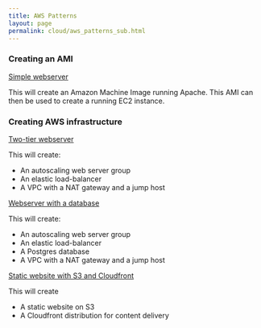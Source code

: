 ```yaml
---
title: AWS Patterns
layout: page
permalink: cloud/aws_patterns_sub.html
---
```


### Creating an AMI

[Simple webserver](https://github.com/GeoscienceAustralia/packer/tree/master/simple-webserver)

This will create an Amazon Machine Image running Apache. This AMI can then be used to create a running EC2 instance.

### Creating AWS infrastructure

[Two-tier webserver](https://github.com/GeoscienceAustralia/terraform/tree/master/two-tier-vpc)

This will create:

 * An autoscaling web server group
 * An elastic load-balancer
 * A VPC with a NAT gateway and a jump host

[Webserver with a database](https://github.com/GeoscienceAustralia/terraform/tree/master/three-tier-rds)

This will create:

 * An autoscaling web server group
 * An elastic load-balancer
 * A Postgres database
 * A VPC with a NAT gateway and a jump host

[Static website with S3 and Cloudfront](https://github.com/GeoscienceAustralia/terraform/tree/master/s3-www-cloudfront)

This will create

 * A static website on S3
 * A Cloudfront distribution for content delivery

